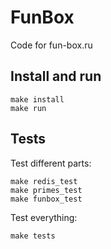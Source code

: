 # FunBox

Code for fun-box.ru

## Install and run

```
make install
make run
```

## Tests

Test different parts:
```
make redis_test
make primes_test
make funbox_test
```

Test everything:
```
make tests
```
